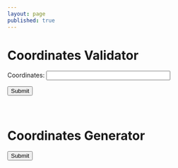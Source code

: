 ```yaml
---
layout: page
published: true
---
```


<h1>Coordinates Validator</h1>
<form onsubmit="isValidCoordinates(); return false">
  <p>
    <label for="coordinates" style="width: 100px;">Coordinates: </label>
    <input id="coordinates" name="coordinates" type="coordinates" size="32">
  </p>
  <input type="submit"/>
</form>

<div id="out" style="margin-top: 10px; padding: 10px 5px; color: #444; line-height: 1.5;"></div>
<script>
  var f = document.forms[0];

  function isValidCoordinates() {

    var out = document.querySelector('#out');

    var result = /^-?0*(([1-8]?\d)(\.\d*)?|90(\.0*)?), -?0*(([1-9]?\d|1[0-7]\d)(\.\d*)?|180(\.0*)?)$/.test(f.coordinates.value);
   
    window.setTimeout(_ => {
      out.innerHTML = result ? "Valid format" : "Invalid format"
    })
  }
</script>

<h1>Coordinates Generator</h1>
<form onsubmit="generateCoordinates(); return false">
  <p>
    <input type="submit"/>
  </p>
</form>

<div id="generate" style="margin-top: 10px; padding: 10px 5px; color: #444; line-height: 1.5;"></div>
<script>
  function generateIP() {

    var generate = document.querySelector('#generate');

    var result = (Math.random() * (90 + 90) - 90) + ", " + (Math.random() * (180 + 180) - 180);  
   
    window.setTimeout(_ => {
      generate.innerHTML = result
    })
  }
</script>

